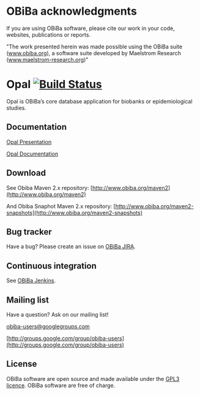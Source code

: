 # OBiBa acknowledgments

If you are using OBiBa software, please cite our work in your code, websites, publications or reports.

"The work presented herein was made possible using the OBiBa suite (www.obiba.org), a  software suite developed by Maelstrom Research (www.maelstrom-research.org)"

# Opal [![Build Status](http://ci.obiba.org/view/Opal/job/Opal/badge/icon)](http://ci.obiba.org/view/Opal/job/Opal/)

Opal is OBiBa’s core database application for biobanks or epidemiological studies.

## Documentation

[Opal Presentation](http://obiba.org/node/63)

[Opal Documentation](http://wiki.obiba.org/display/OPALDOC)

## Download

See Obiba Maven 2.x repository: [http://www.obiba.org/maven2](http://www.obiba.org/maven2)

And Obiba Snaphot Maven 2.x repository: [http://www.obiba.org/maven2-snapshots](http://www.obiba.org/maven2-snapshots)

## Bug tracker

Have a bug? Please create an issue on [OBiBa JIRA](http://jira.obiba.org/jira/browse/OPAL).


## Continuous integration

See [OBiBa Jenkins](http://ci.obiba.org/view/Opal).


## Mailing list

Have a question? Ask on our mailing list!

obiba-users@googlegroups.com

[http://groups.google.com/group/obiba-users](http://groups.google.com/group/obiba-users)


## License

OBiBa software are open source and made available under the [GPL3 licence](http://www.obiba.org/node/62). OBiBa software are free of charge.
